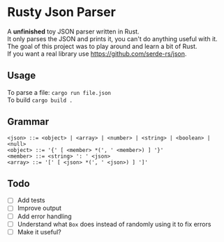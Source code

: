 # Rusty Json Parser

A **unfinished** toy JSON parser written in Rust.  
It only parses the JSON and prints it, you can't do anything useful with it. The goal of this project was to play around and learn a bit of Rust.  
If you want a real library use https://github.com/serde-rs/json.

## Usage

To parse a file: `cargo run file.json`  
To build `cargo build .`

## Grammar

```
<json> ::= <object> | <array> | <number> | <string> | <boolean> | <null>
<object> ::= '{' [ <member> *(', ' <member>) ] '}'
<member> ::= <string> ': ' <json>
<array> ::= '[' [ <json> *(', ' <json>) ] ']'
```

## Todo

- [ ] Add tests
- [ ] Improve output
- [ ] Add error handling
- [ ] Understand what `Box` does instead of randomly using it to fix errors
- [ ] Make it useful?
